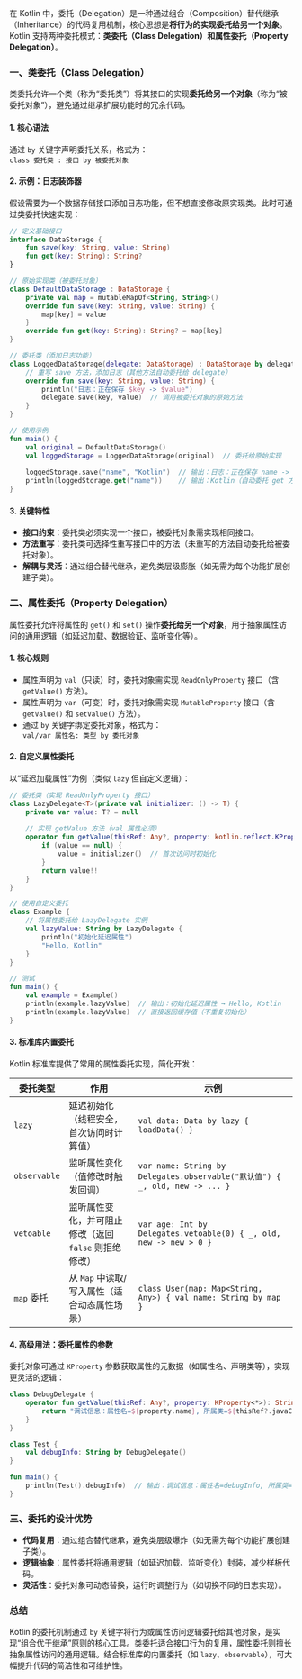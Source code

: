 
在 Kotlin 中，委托（Delegation）是一种通过组合（Composition）替代继承（Inheritance）的代码复用机制，核心思想是**将行为的实现委托给另一个对象**。Kotlin 支持两种委托模式：**类委托（Class Delegation）**和**属性委托（Property Delegation）**。


### **一、类委托（Class Delegation）**
类委托允许一个类（称为“委托类”）将其接口的实现**委托给另一个对象**（称为“被委托对象”），避免通过继承扩展功能时的冗余代码。


#### **1. 核心语法**
通过 `by` 关键字声明委托关系，格式为：  
`class 委托类 : 接口 by 被委托对象`  


#### **2. 示例：日志装饰器**
假设需要为一个数据存储接口添加日志功能，但不想直接修改原实现类。此时可通过类委托快速实现：

```kotlin
// 定义基础接口
interface DataStorage {
    fun save(key: String, value: String)
    fun get(key: String): String?
}

// 原始实现类（被委托对象）
class DefaultDataStorage : DataStorage {
    private val map = mutableMapOf<String, String>()
    override fun save(key: String, value: String) {
        map[key] = value
    }
    override fun get(key: String): String? = map[key]
}

// 委托类（添加日志功能）
class LoggedDataStorage(delegate: DataStorage) : DataStorage by delegate {
    // 重写 save 方法，添加日志（其他方法自动委托给 delegate）
    override fun save(key: String, value: String) {
        println("日志：正在保存 $key -> $value")
        delegate.save(key, value)  // 调用被委托对象的原始方法
    }
}

// 使用示例
fun main() {
    val original = DefaultDataStorage()
    val loggedStorage = LoggedDataStorage(original)  // 委托给原始实现
    
    loggedStorage.save("name", "Kotlin")  // 输出：日志：正在保存 name -> Kotlin
    println(loggedStorage.get("name"))    // 输出：Kotlin（自动委托 get 方法）
}
```


#### **3. 关键特性**
- **接口约束**：委托类必须实现一个接口，被委托对象需实现相同接口。
- **方法重写**：委托类可选择性重写接口中的方法（未重写的方法自动委托给被委托对象）。
- **解耦与灵活**：通过组合替代继承，避免类层级膨胀（如无需为每个功能扩展创建子类）。


### **二、属性委托（Property Delegation）**
属性委托允许将属性的 `get()` 和 `set()` 操作**委托给另一个对象**，用于抽象属性访问的通用逻辑（如延迟加载、数据验证、监听变化等）。


#### **1. 核心规则**
- 属性声明为 `val`（只读）时，委托对象需实现 `ReadOnlyProperty` 接口（含 `getValue()` 方法）。
- 属性声明为 `var`（可变）时，委托对象需实现 `MutableProperty` 接口（含 `getValue()` 和 `setValue()` 方法）。
- 通过 `by` 关键字绑定委托对象，格式为：  
  `val/var 属性名: 类型 by 委托对象`  


#### **2. 自定义属性委托**
以“延迟加载属性”为例（类似 `lazy` 但自定义逻辑）：

```kotlin
// 委托类（实现 ReadOnlyProperty 接口）
class LazyDelegate<T>(private val initializer: () -> T) {
    private var value: T? = null
    
    // 实现 getValue 方法（val 属性必须）
    operator fun getValue(thisRef: Any?, property: kotlin.reflect.KProperty<*>): T {
        if (value == null) {
            value = initializer()  // 首次访问时初始化
        }
        return value!!
    }
}

// 使用自定义委托
class Example {
    // 将属性委托给 LazyDelegate 实例
    val lazyValue: String by LazyDelegate {
        println("初始化延迟属性")
        "Hello, Kotlin"
    }
}

// 测试
fun main() {
    val example = Example()
    println(example.lazyValue)  // 输出：初始化延迟属性 → Hello, Kotlin
    println(example.lazyValue)  // 直接返回缓存值（不重复初始化）
}
```


#### **3. 标准库内置委托**
Kotlin 标准库提供了常用的属性委托实现，简化开发：

| 委托类型          | 作用                                                                 | 示例                                                                 |
|-------------------|----------------------------------------------------------------------|----------------------------------------------------------------------|
| `lazy`            | 延迟初始化（线程安全，首次访问时计算值）                              | `val data: Data by lazy { loadData() }`                              |
| `observable`      | 监听属性变化（值修改时触发回调）                                      | `var name: String by Delegates.observable("默认值") { _, old, new -> ... }` |
| `vetoable`        | 监听属性变化，并可阻止修改（返回 `false` 则拒绝修改）                  | `var age: Int by Delegates.vetoable(0) { _, old, new -> new > 0 }`    |
| `map` 委托        | 从 `Map` 中读取/写入属性（适合动态属性场景）                           | `class User(map: Map<String, Any>) { val name: String by map }`       |


#### **4. 高级用法：委托属性的参数**
委托对象可通过 `KProperty` 参数获取属性的元数据（如属性名、声明类等），实现更灵活的逻辑：

```kotlin
class DebugDelegate {
    operator fun getValue(thisRef: Any?, property: KProperty<*>): String {
        return "调试信息：属性名=${property.name}, 所属类=${thisRef?.javaClass?.simpleName}"
    }
}

class Test {
    val debugInfo: String by DebugDelegate()
}

fun main() {
    println(Test().debugInfo)  // 输出：调试信息：属性名=debugInfo, 所属类=Test
}
```


### **三、委托的设计优势**
- **代码复用**：通过组合替代继承，避免类层级爆炸（如无需为每个功能扩展创建子类）。
- **逻辑抽象**：属性委托将通用逻辑（如延迟加载、监听变化）封装，减少样板代码。
- **灵活性**：委托对象可动态替换，运行时调整行为（如切换不同的日志实现）。


### **总结**
Kotlin 的委托机制通过 `by` 关键字将行为或属性访问逻辑委托给其他对象，是实现“组合优于继承”原则的核心工具。类委托适合接口行为的复用，属性委托则擅长抽象属性访问的通用逻辑。结合标准库的内置委托（如 `lazy`、`observable`），可大幅提升代码的简洁性和可维护性。


    
    
    